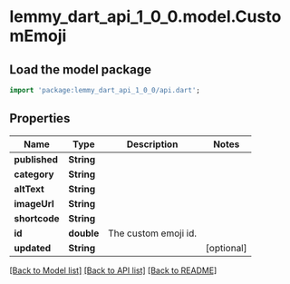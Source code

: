 # lemmy_dart_api_1_0_0.model.CustomEmoji

## Load the model package
```dart
import 'package:lemmy_dart_api_1_0_0/api.dart';
```

## Properties
Name | Type | Description | Notes
------------ | ------------- | ------------- | -------------
**published** | **String** |  | 
**category** | **String** |  | 
**altText** | **String** |  | 
**imageUrl** | **String** |  | 
**shortcode** | **String** |  | 
**id** | **double** | The custom emoji id. | 
**updated** | **String** |  | [optional] 

[[Back to Model list]](../README.md#documentation-for-models) [[Back to API list]](../README.md#documentation-for-api-endpoints) [[Back to README]](../README.md)


